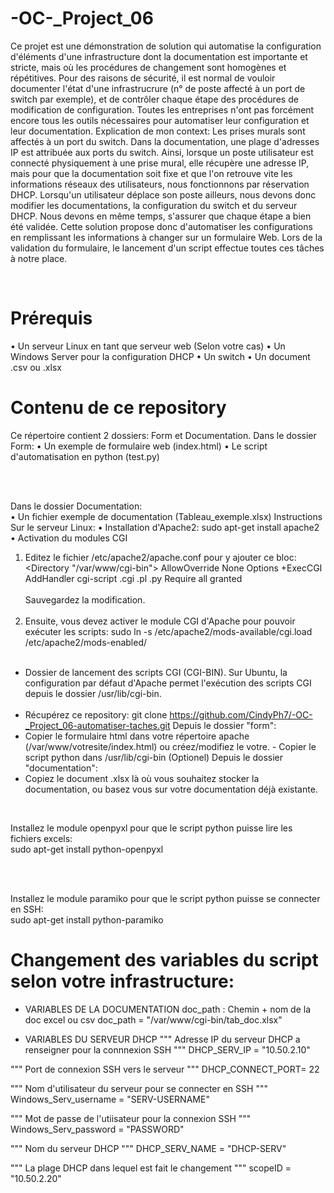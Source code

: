 # -OC-_Project_06
Ce projet est une démonstration de solution qui automatise la configuration d'éléments d'une infrastructure dont la documentation est importante et stricte, mais où les procédures de changement sont homogènes et répétitives. Pour des raisons de sécurité, il est normal de vouloir documenter l'état d'une infrastrucrure (n° de poste affecté à un port de switch par exemple), et de contrôler chaque étape des procédures de modification de configuration. Toutes les entreprises n'ont pas forcément encore tous les outils nécessaires pour automatiser leur configuration et leur documentation.
Explication de mon context: Les prises murals sont affectés à un port du switch. Dans la documentation, une plage d'adresses IP est attribuée aux ports du switch. Ainsi, lorsque un poste utilisateur est connecté physiquement à une prise mural, elle récupère une adresse IP, mais pour que la documentation soit fixe et que l'on retrouve vite les informations réseaux des utilisateurs, nous fonctionnons par réservation DHCP. Lorsqu'un utilisateur déplace son poste ailleurs, nous devons donc modifier les documentations, la configuration du switch et du serveur DHCP. Nous devons en même temps, s'assurer que chaque étape a bien été validée.
Cette solution propose donc d'automatiser les configurations en remplissant les informations à changer sur un formulaire Web. Lors de la validation du formulaire, le lancement d'un script effectue toutes ces tâches à notre place. 

<br>

# Prérequis
•	Un serveur Linux en tant que serveur web
(Selon votre cas)
•	Un Windows Server pour la configuration DHCP
•	Un switch
•	Un document .csv ou .xlsx
# Contenu de ce repository
Ce répertoire contient 2 dossiers: Form et Documentation.
Dans le dossier Form:
•	Un exemple de formulaire web (index.html)
•	Le script d'automatisation en python (test.py)

<br><br>

Dans le dossier Documentation:<br>
•	Un fichier exemple de documentation (Tableau_exemple.xlsx)
Instructions
Sur le serveur Linux:
•	Installation d'Apache2: sudo apt-get install apache2
•	Activation du modules CGI
1.	Editez le fichier /etc/apache2/apache.conf pour y ajouter ce bloc:<br>
<Directory "/var/www/cgi-bin">
AllowOverride None
Options +ExecCGI
AddHandler cgi-script .cgi .pl .py
Require all granted
<br><br>
Sauvegardez la modification.
<br><br>
2.	Ensuite, vous devez activer le module CGI d'Apache pour pouvoir exécuter les scripts:
sudo ln -s /etc/apache2/mods-available/cgi.load /etc/apache2/mods-enabled/
<br><br>
- Dossier de lancement des scripts CGI (CGI-BIN).
Sur Ubuntu, la configuration par défaut d'Apache permet l'exécution des scripts CGI depuis le dossier /usr/lib/cgi-bin.
<br><br>
- Récupérez ce repository: git clone https://github.com/CindyPh7/-OC-_Project_06-automatiser-taches.git
Depuis le dossier "form":
- Copier le formulaire html dans votre répertoire apache (/var/www/votresite/index.html) ou créez/modifiez le votre. - Copier le script python dans /usr/lib/cgi-bin
(Optionel) Depuis le dossier "documentation":
- Copiez le document .xlsx là où vous souhaitez stocker la documentation, ou basez vous sur votre documentation déjà existante.

<br>

Installez le module openpyxl pour que le script python puisse lire les fichiers excels:<br>
sudo apt-get install python-openpyxl

<br><br>

Installez le module paramiko pour que le script python puisse se connecter en SSH:<br>
sudo apt-get install python-paramiko
# Changement des variables du script selon votre infrastructure:
- VARIABLES DE LA DOCUMENTATION doc_path : Chemin + nom de la doc excel ou csv
doc_path = "/var/www/cgi-bin/tab_doc.xlsx"

- VARIABLES DU SERVEUR DHCP
""" Adresse IP du serveur DHCP a renseigner pour la connnexion SSH """
DHCP_SERV_IP = "10.50.2.10"

""" Port de connexion SSH vers le serveur """
DHCP_CONNECT_PORT= 22

""" Nom d'utilisateur du serveur pour se connecter en SSH """
Windows_Serv_username = "SERV-USERNAME"

""" Mot de passe de l'utiisateur pour la connexion SSH """
Windows_Serv_password = "PASSWORD"

""" Nom du serveur DHCP """
DHCP_SERV_NAME = "DHCP-SERV"

""" La plage DHCP dans lequel est fait le changement """
scopeID = "10.50.2.20"

